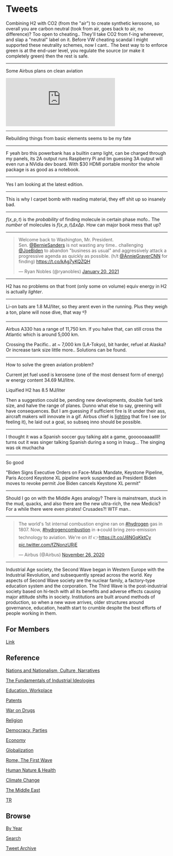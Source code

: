 # Tweets

Combining H2 with CO2 (from the "air") to create synthetic kerosone,
so overall you are carbon neutral (took from air, goes back to air, no
difference)? Too open to cheating.. They'll take CO2 from f-ing
whereever, and slap a "neutral" label on it. Before VW cheating
scandal I might supported these neutrality schemes, now I cant.. The
best way to to enforce green is at the end-user level, you regulate
the source (or make it completely green) then the rest is safe.

---

Some Airbus plans on clean aviation

<iframe width="340" src="https://www.youtube.com/embed/5Fi65k2K3Mw" frameborder="0" allow="accelerometer; autoplay; clipboard-write; encrypted-media; gyroscope; picture-in-picture" allowfullscreen></iframe>

---

Rebuilding things from basic elements seems to be my fate

---

F yeah bro this powerbank has a builtin camp light, can be charged
through my panels, its 2A output runs Raspberry Pi and Im guessing 3A
output will even run a NVidia dev board. With $30 HDMI portable
monitor the whole package is as good as a notebook.

---

Yes I am looking at the latest edition. 

---

This is why I carpet bomb with reading material, they eff shit up so
insanely bad. 

---

$f(x,p,t)$ is the *probability* of finding molecule in certain phase
mofo.. The *number* of molecules is $f(x,p,t) \Delta x \Delta p$. How
can major book mess that up?

---

<blockquote  class="twitter-tweet"><p lang="en" dir="ltr">Welcome back to Washington, Mr. President. <br>Sen. <a href="https://twitter.com/BernieSanders?ref_src=twsrc%5Etfw">@BernieSanders</a> is not wasting any time.. challenging <a href="https://twitter.com/JoeBiden?ref_src=twsrc%5Etfw">@JoeBiden</a> to abandon &quot;business as usual&quot; and aggressively attack a progressive agenda as quickly as possible. (h/t <a href="https://twitter.com/AnnieGrayerCNN?ref_src=twsrc%5Etfw">@AnnieGrayerCNN</a> for finding) <a href="https://t.co/kAg7yKQZQH">https://t.co/kAg7yKQZQH</a></p>&mdash; Ryan Nobles (@ryanobles) <a href="https://twitter.com/ryanobles/status/1351950405220106246?ref_src=twsrc%5Etfw">January 20, 2021</a></blockquote> <script async src="https://platform.twitter.com/widgets.js" charset="utf-8"></script>

---

H2 has no problems on that front (only some on volume) equiv energy in
H2 is actually *lighter*.

---

Li-on bats are 1.8 MJ/liter, so they arent even in the running. Plus
they weigh a ton, plane will nose dive, that way 👎

---

Airbus A330 has a range of 11,750 km. If you halve that, can still
cross the Atlantic which is around 5,000 km.

Crossing the Pacific.. at ~ 7,000 km (LA-Tokyo), bit harder, refuel at
Alaska? Or increase tank size little more.. Solutions can be found.

---

How to solve the green aviation problem?

Current jet fuel used is kerosene (one of the most densest form of
energy) w energy content 34.69 MJ/litre.

Liquified H2 has 8.5 MJ/liter

Then a suggestion could be, pending new developments, double fuel tank
size, and halve the range of planes. Dunno what else to say, greening
will have consequences. But I am guessing if sufficient fire is lit
under their ass, aircraft makers will innovate in a gif. Airbus chief
is [lighting](https://twitter.com/GuillaumeFaury/status/1280846469680050176)
that fire I see (or feeling it), he laid out a goal, so subseq inno
should be possible.

---

I thought it was a Spanish soccer guy talking abt a game,
goooooaaaallll! turns out it was singer talking Spanish during a song
in Inaug... The singing was ok muchacha

---

So good

"Biden Signs Executive Orders on Face-Mask Mandate, Keystone Pipeline, Paris Accord
Keystone XL pipeline work suspended as President Biden moves to revoke permit
Joe Biden cancels Keystone XL permit"

---


Should I go on with the Middle Ages analogy? There is mainstream,
stuck in the mud, quacks, and also there are the new ultra-rich, the
new Medicis? For a while there were even pirates! Crusades?! WTF man..

---

<blockquote class="twitter-tweet"><p lang="en" dir="ltr">The world&#39;s 1st internal combustion engine ran on <a href="https://twitter.com/hashtag/hydrogen?src=hash&amp;ref_src=twsrc%5Etfw">#hydrogen</a> gas in 1807. Now, <a href="https://twitter.com/hashtag/hydrogencombustion?src=hash&amp;ref_src=twsrc%5Etfw">#hydrogencombustion</a> in ✈️could bring zero-emission technology to aviation. We&#39;re on it! 👉<a href="https://t.co/J8NGqKktCy">https://t.co/J8NGqKktCy</a> <a href="https://t.co/fZNonzURjE">pic.twitter.com/fZNonzURjE</a></p>&mdash; Airbus (@Airbus) <a href="https://twitter.com/Airbus/status/1331981609176854528?ref_src=twsrc%5Etfw">November 26, 2020</a></blockquote> <script async src="https://platform.twitter.com/widgets.js" charset="utf-8"></script>

---

Industrial Age society, the Second Wave began in Western Europe with
the Industrial Revolution, and subsequently spread across the
world. Key aspects of Second Wave society are the nuclear family, a
factory-type education system and the corporation. The Third Wave is
the post-industrial society based on hi-tech with all its benefits and
adverse effects causing major attitude shifts in society. Institutions
are built around methods of production, so when a new wave arrives,
older structures around governance, education, health start to crumble
despite the best efforts of people working in them.

## For Members

[Link](https://thirdwave-members.herokuapp.com)

## Reference

[Nations and Nationalism, Culture, Narratives](/2013/02/nations-and-nationalism.md)

[The Fundamentals of Industrial Ideologies](/2011/04/fundamentals-of-industrial-ideologies.md)

[Education, Workplace](2017/09/education-workplace.md)

[Patents](/2018/09/patents.md)

[War on Drugs](/2019/11/war-on-drugs.md)

[Religion](/2015/04/god-religion.md)

[Democracy, Parties](/2016/11/democracy.md)

[Economy](/2018/05/economy.md)

[Globalization](/2018/09/globalization.md)

[Rome, The First Wave](/2017/12/rome.md)

[Human Nature & Health](/2020/07/human-nature.md)

[Climate Change](/2018/12/climate.md)

[The Middle East](/2019/07/middleeast.md)

[TR](../tr)

## Browse

[By Year](years.md)

[Search](search.html)

[Tweet Archive](/tweets/README.md)


